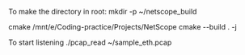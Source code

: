 To make the directory in root:
mkdir -p ~/netscope_build 

cmake /mnt/e/Coding-practice/Projects/NetScope
cmake --build . -j

To start listening
./pcap_read ~/sample_eth.pcap